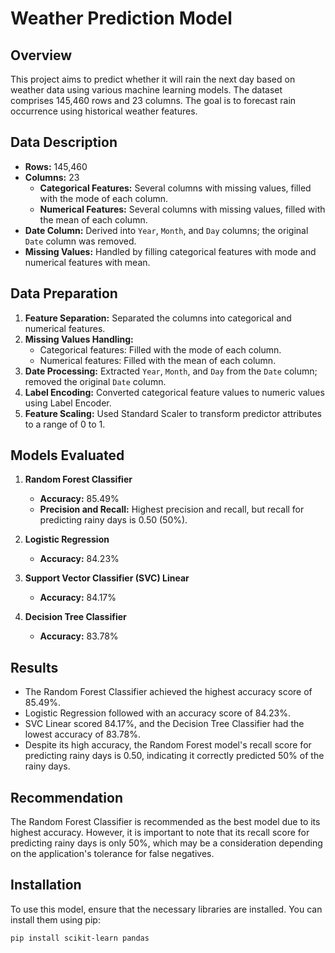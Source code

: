 # Weather Prediction Model

## Overview

This project aims to predict whether it will rain the next day based on weather data using various machine learning models. The dataset comprises 145,460 rows and 23 columns. The goal is to forecast rain occurrence using historical weather features.

## Data Description

- **Rows:** 145,460
- **Columns:** 23
  - **Categorical Features:** Several columns with missing values, filled with the mode of each column.
  - **Numerical Features:** Several columns with missing values, filled with the mean of each column.
- **Date Column:** Derived into `Year`, `Month`, and `Day` columns; the original `Date` column was removed.
- **Missing Values:** Handled by filling categorical features with mode and numerical features with mean.

## Data Preparation

1. **Feature Separation:** Separated the columns into categorical and numerical features.
2. **Missing Values Handling:**
   - Categorical features: Filled with the mode of each column.
   - Numerical features: Filled with the mean of each column.
3. **Date Processing:** Extracted `Year`, `Month`, and `Day` from the `Date` column; removed the original `Date` column.
4. **Label Encoding:** Converted categorical feature values to numeric values using Label Encoder.
5. **Feature Scaling:** Used Standard Scaler to transform predictor attributes to a range of 0 to 1.

## Models Evaluated

1. **Random Forest Classifier**
   - **Accuracy:** 85.49%
   - **Precision and Recall:** Highest precision and recall, but recall for predicting rainy days is 0.50 (50%).

2. **Logistic Regression**
   - **Accuracy:** 84.23%

3. **Support Vector Classifier (SVC) Linear**
   - **Accuracy:** 84.17%

4. **Decision Tree Classifier**
   - **Accuracy:** 83.78%

## Results

- The Random Forest Classifier achieved the highest accuracy score of 85.49%.
- Logistic Regression followed with an accuracy score of 84.23%.
- SVC Linear scored 84.17%, and the Decision Tree Classifier had the lowest accuracy of 83.78%.
- Despite its high accuracy, the Random Forest model's recall score for predicting rainy days is 0.50, indicating it correctly predicted 50% of the rainy days.

## Recommendation

The Random Forest Classifier is recommended as the best model due to its highest accuracy. However, it is important to note that its recall score for predicting rainy days is only 50%, which may be a consideration depending on the application's tolerance for false negatives.

## Installation

To use this model, ensure that the necessary libraries are installed. You can install them using pip:

```bash
pip install scikit-learn pandas
